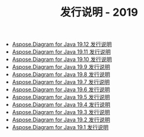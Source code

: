 ﻿---
title: 发行说明 - 2019
type: docs
weight: 20
url: /zh/java/release-notes-2019/
---
- [Aspose.Diagram for Java 19.12 发行说明](/diagram/zh/java/aspose-diagram-for-java-19-12-release-notes/)
- [Aspose.Diagram for Java 19.11 发行说明](/diagram/zh/java/aspose-diagram-for-java-19-11-release-notes/)
- [Aspose.Diagram for Java 19.10 发行说明](/diagram/zh/java/aspose-diagram-for-java-19-10-release-notes/)
- [Aspose.Diagram for Java 19.9 发行说明](/diagram/zh/java/aspose-diagram-for-java-19-9-release-notes/)
- [Aspose.Diagram for Java 19.8 发行说明](/diagram/zh/java/aspose-diagram-for-java-19-8-release-notes/)
- [Aspose.Diagram for Java 19.7 发行说明](/diagram/zh/java/aspose-diagram-for-java-19-7-release-notes/)
- [Aspose.Diagram for Java 19.6 发行说明](/diagram/zh/java/aspose-diagram-for-java-19-6-release-notes/)
- [Aspose.Diagram for Java 19.5 发行说明](/diagram/zh/java/aspose-diagram-for-java-19-5-release-notes/)
- [Aspose.Diagram for Java 19.4 发行说明](/diagram/zh/java/aspose-diagram-for-java-19-4-release-notes/)
- [Aspose.Diagram for Java 19.3 发行说明](/diagram/zh/java/aspose-diagram-for-java-19-3-release-notes/)
- [Aspose.Diagram for Java 19.2 发行说明](/diagram/zh/java/aspose-diagram-for-java-19-2-release-notes/)
- [Aspose.Diagram for Java 19.1 发行说明](/diagram/zh/java/aspose-diagram-for-java-19-1-release-notes/)
